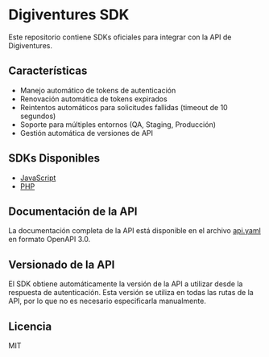 # Digiventures SDK

Este repositorio contiene SDKs oficiales para integrar con la API de Digiventures.

## Características

- Manejo automático de tokens de autenticación
- Renovación automática de tokens expirados
- Reintentos automáticos para solicitudes fallidas (timeout de 10 segundos)
- Soporte para múltiples entornos (QA, Staging, Producción)
- Gestión automática de versiones de API

## SDKs Disponibles

- [JavaScript](./javascript/README.md)
- [PHP](./php/README.md)

## Documentación de la API

La documentación completa de la API está disponible en el archivo [api.yaml](./api.yaml) en formato OpenAPI 3.0.

## Versionado de la API

El SDK obtiene automáticamente la versión de la API a utilizar desde la respuesta de autenticación.
Esta versión se utiliza en todas las rutas de la API, por lo que no es necesario especificarla manualmente.

## Licencia

MIT 